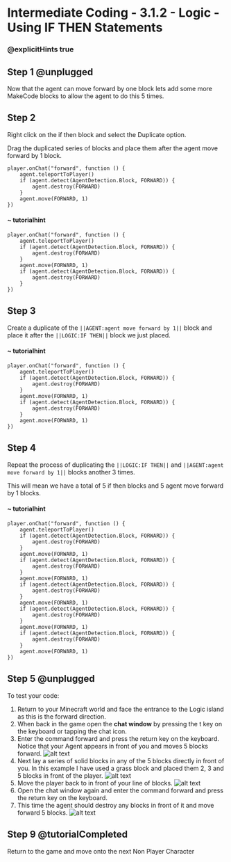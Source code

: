 # Intermediate Coding - 3.1.2 - Logic - Using IF THEN Statements

### @explicitHints true

## Step 1 @unplugged
Now that the agent can move forward by one block lets add some more MakeCode blocks to allow the agent to do this 5 times.

## Step 2
Right click on the if then block and select the Duplicate option.

Drag the duplicated series of blocks and place them after the agent move forward by 1 block.

```template
player.onChat("forward", function () {
    agent.teleportToPlayer()
    if (agent.detect(AgentDetection.Block, FORWARD)) {
        agent.destroy(FORWARD)
    }
    agent.move(FORWARD, 1)
})
```
#### ~ tutorialhint
```blocks 
player.onChat("forward", function () {
    agent.teleportToPlayer()
    if (agent.detect(AgentDetection.Block, FORWARD)) {
        agent.destroy(FORWARD)
    }
    agent.move(FORWARD, 1)
	if (agent.detect(AgentDetection.Block, FORWARD)) {
        agent.destroy(FORWARD)
    }
})
```
## Step 3
Create a duplicate of the ``||AGENT:agent move forward by 1||`` block and place it after the ``||LOGIC:IF THEN||`` block we just placed.
#### ~ tutorialhint
```blocks 
player.onChat("forward", function () {
    agent.teleportToPlayer()
    if (agent.detect(AgentDetection.Block, FORWARD)) {
        agent.destroy(FORWARD)
    }
    agent.move(FORWARD, 1)
	if (agent.detect(AgentDetection.Block, FORWARD)) {
        agent.destroy(FORWARD)
    }
	agent.move(FORWARD, 1)
})
```
## Step 4
Repeat the process of duplicating the ``||LOGIC:IF THEN||`` and ``||AGENT:agent move forward by 1||`` blocks another 3 times.

This will mean we have a total of 5 if then blocks and 5 agent move forward by 1 blocks.
#### ~ tutorialhint
```blocks 
player.onChat("forward", function () {
    agent.teleportToPlayer()
    if (agent.detect(AgentDetection.Block, FORWARD)) {
        agent.destroy(FORWARD)
    }
    agent.move(FORWARD, 1)
	if (agent.detect(AgentDetection.Block, FORWARD)) {
        agent.destroy(FORWARD)
    }
	agent.move(FORWARD, 1)
	if (agent.detect(AgentDetection.Block, FORWARD)) {
        agent.destroy(FORWARD)
    }
	agent.move(FORWARD, 1)
	if (agent.detect(AgentDetection.Block, FORWARD)) {
        agent.destroy(FORWARD)
    }
	agent.move(FORWARD, 1)
	if (agent.detect(AgentDetection.Block, FORWARD)) {
        agent.destroy(FORWARD)
    }
	agent.move(FORWARD, 1)
})
```

## Step 5 @unplugged
To test your code:
1. Return to your Minecraft world and face the entrance to the Logic island as this is the forward direction.
2. When back in the game open the **chat window** by pressing the t key on the keyboard or tapping the chat icon.
3. Enter the command forward and press the return key on the keyboard. Notice that your Agent appears in front of you and moves 5 blocks forward.
![alt text](https://github.com/Prodigy-Learning/CodingInMinecraft-Intermediate/blob/master/Lesson3/3.1.2/images/1.jpg?raw=true "Agent")
4. Next lay a series of solid blocks in any of the 5 blocks directly in front of you. In this example I have used a grass block and placed them 2, 3 and 5 blocks in front of the player. 
![alt text](https://github.com/Prodigy-Learning/CodingInMinecraft-Intermediate/blob/master/Lesson3/3.1.2/images/2.jpg?raw=true "Agent")
5. Move the player back to in front of your line of blocks.
![alt text](https://github.com/Prodigy-Learning/CodingInMinecraft-Intermediate/blob/master/Lesson3/3.1.2/images/3.jpg?raw=true "Agent")
6. Open the chat window again and enter the command forward and press the return key on the keyboard.
7. This time the agent should destroy any blocks in front
of it and move forward 5 blocks.
![alt text](https://github.com/Prodigy-Learning/CodingInMinecraft-Intermediate/blob/master/Lesson3/3.1.2/images/5.jpg?raw=true "Agent")

## Step 9 @tutorialCompleted
Return to the game and move onto the next Non Player Character

